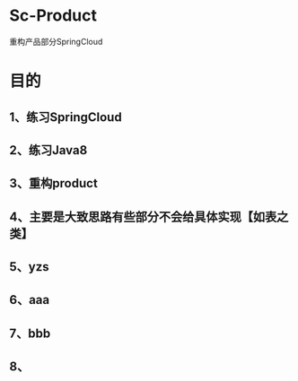 # Sc-Product
重构产品部分SpringCloud
# 目的
## 1、练习SpringCloud
## 2、练习Java8
## 3、重构product
## 4、主要是大致思路有些部分不会给具体实现【如表之类】
## 5、yzs
## 6、aaa
## 7、bbb
## 8、